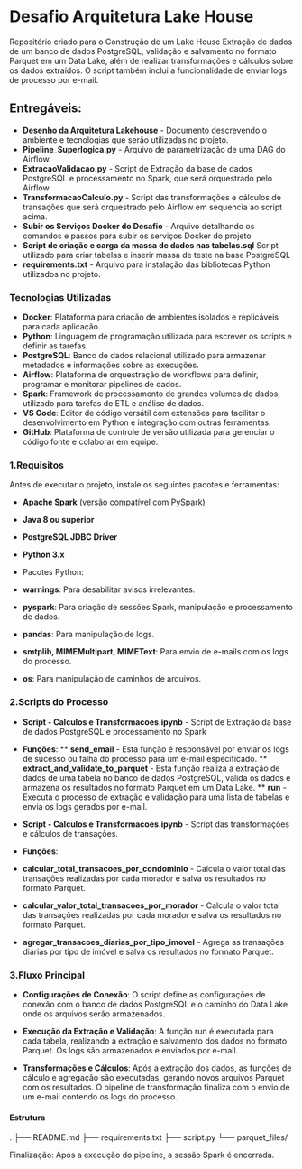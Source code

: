 # Desafio Arquitetura Lake House
Repositório criado para o Construção de um Lake House
Extração de dados de um banco de dados PostgreSQL, validação e salvamento no formato Parquet em um Data Lake, além de realizar transformações e cálculos sobre os dados extraídos. O script também inclui a funcionalidade de enviar logs de processo por e-mail.

## Entregáveis: 
* **Desenho da Arquitetura Lakehouse** - Documento descrevendo o ambiente e tecnologias que serão utilizadas no projeto.
* **Pipeline_Superlogica.py** - Arquivo de parametrização de uma DAG do Airflow.
* **ExtracaoValidacao.py** - Script de Extração da base de dados PostgreSQL e processamento no Spark, que será orquestrado pelo Airflow
* **TransformacaoCalculo.py** - Script das transformações e cálculos de transações que será orquestrado pelo Airflow em sequencia ao script acima.
* **Subir os Serviços Docker do Desafio** - Arquivo detalhando os comandos e passos para subir os serviços Docker do projeto
* **Script de criação e carga da massa de dados nas tabelas.sql** Script utilizado para criar tabelas e inserir massa de teste na base PostgreSQL
* **requirements.txt** - Arquivo para instalação das bibliotecas Python utilizados no projeto.


### Tecnologias Utilizadas
*	**Docker**: Plataforma para criação de ambientes isolados e replicáveis para cada aplicação.
*	**Python**: Linguagem de programação utilizada para escrever os scripts e definir as tarefas.
*	**PostgreSQL**: Banco de dados relacional utilizado para armazenar metadados e informações sobre as execuções.
*	**Airflow**: Plataforma de orquestração de workflows para definir, programar e monitorar pipelines de dados.
*	**Spark**: Framework de processamento de grandes volumes de dados, utilizado para tarefas de ETL e análise de dados.
*	**VS Code**: Editor de código versátil com extensões para facilitar o desenvolvimento em Python e integração com outras ferramentas.
*	**GitHub**: Plataforma de controle de versão utilizada para gerenciar o código fonte e colaborar em equipe.


### 1.Requisitos 
Antes de executar o projeto, instale os seguintes pacotes e ferramentas: 
* **Apache Spark** (versão compatível com PySpark) 
* **Java 8 ou superior**
* **PostgreSQL JDBC Driver**
* **Python 3.x**
  
* Pacotes Python:
* **warnings**: Para desabilitar avisos irrelevantes.
* **pyspark**: Para criação de sessões Spark, manipulação e processamento de dados.
* **pandas**: Para manipulação de logs.
* **smtplib, MIMEMultipart, MIMEText**: Para envio de e-mails com os logs do processo.
* **os**: Para manipulação de caminhos de arquivos.

### 2.Scripts do Processo
* **Script - Calculos e Transformacoes.ipynb** - Script de Extração da base de dados PostgreSQL e processamento no Spark
* **Funções**: 
** **send_email** - Esta função é responsável por enviar os logs de sucesso ou falha do processo para um e-mail especificado.
** **extract_and_validate_to_parquet** - Esta função realiza a extração de dados de uma tabela no banco de dados PostgreSQL, valida os dados e armazena os resultados no formato Parquet em um Data Lake.
** **run** - Executa o processo de extração e validação para uma lista de tabelas e envia os logs gerados por e-mail.

* **Script - Calculos e Transformacoes.ipynb** - Script das transformações e cálculos de transações.
* **Funções**:
* **calcular_total_transacoes_por_condominio** - Calcula o valor total das transações realizadas por cada morador e salva os resultados no formato Parquet.
* **calcular_valor_total_transacoes_por_morador** - Calcula o valor total das transações realizadas por cada morador e salva os resultados no formato Parquet.
* **agregar_transacoes_diarias_por_tipo_imovel** - Agrega as transações diárias por tipo de imóvel e salva os resultados no formato Parquet.

### 3.Fluxo Principal
* **Configurações de Conexão**: O script define as configurações de conexão com o banco de dados PostgreSQL e o caminho do Data Lake onde os arquivos serão armazenados.

* **Execução da Extração e Validação**: A função run é executada para cada tabela, realizando a extração e salvamento dos dados no formato Parquet. Os logs são armazenados e enviados por e-mail.

* **Transformações e Cálculos**: Após a extração dos dados, as funções de cálculo e agregação são executadas, gerando novos arquivos Parquet com os resultados. O pipeline de transformação finaliza com o envio de um e-mail contendo os logs do processo.

#### Estrutura
.
├── README.md
├── requirements.txt
├── script.py
└── parquet_files/


Finalização: Após a execução do pipeline, a sessão Spark é encerrada.
